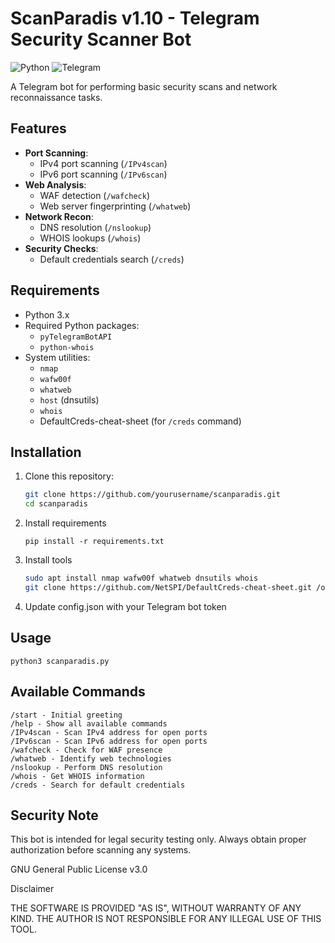 # ScanParadis v1.10 - Telegram Security Scanner Bot

![Python](https://img.shields.io/badge/Python-3.x-blue.svg)
![Telegram](https://img.shields.io/badge/Telegram-Bot-green.svg)

A Telegram bot for performing basic security scans and network reconnaissance tasks.

## Features

- **Port Scanning**:
  - IPv4 port scanning (`/IPv4scan`)
  - IPv6 port scanning (`/IPv6scan`)
- **Web Analysis**:
  - WAF detection (`/wafcheck`)
  - Web server fingerprinting (`/whatweb`)
- **Network Recon**:
  - DNS resolution (`/nslookup`)
  - WHOIS lookups (`/whois`)
- **Security Checks**:
  - Default credentials search (`/creds`)

## Requirements

- Python 3.x
- Required Python packages:
  - `pyTelegramBotAPI`
  - `python-whois`
- System utilities:
  - `nmap`
  - `wafw00f`
  - `whatweb`
  - `host` (dnsutils)
  - `whois`
  - DefaultCreds-cheat-sheet (for `/creds` command)

## Installation

1. Clone this repository:
   ```bash
   git clone https://github.com/yourusername/scanparadis.git
   cd scanparadis

2. Install requirements      
    ```bashs
    pip install -r requirements.txt

3.  Install tools
    ```bash
    sudo apt install nmap wafw00f whatweb dnsutils whois
    git clone https://github.com/NetSPI/DefaultCreds-cheat-sheet.git /opt/DefaultCreds-cheat-sheet

4.  Update config.json with your Telegram bot token

## Usage

    python3 scanparadis.py

## Available Commands

    /start - Initial greeting
    /help - Show all available commands
    /IPv4scan - Scan IPv4 address for open ports
    /IPv6scan - Scan IPv6 address for open ports
    /wafcheck - Check for WAF presence
    /whatweb - Identify web technologies
    /nslookup - Perform DNS resolution
    /whois - Get WHOIS information
    /creds - Search for default credentials

## Security Note

This bot is intended for legal security testing only. Always obtain proper authorization before scanning any systems.

GNU General Public License v3.0

Disclaimer

THE SOFTWARE IS PROVIDED "AS IS", WITHOUT WARRANTY OF ANY KIND. THE AUTHOR IS NOT RESPONSIBLE FOR ANY ILLEGAL USE OF THIS TOOL.
